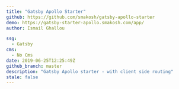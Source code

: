 ```yaml
---
title: "Gatsby Apollo Starter"
github: https://github.com/smakosh/gatsby-apollo-starter
demo: https://gatsby-starter-apollo.smakosh.com/app/
author: Ismail Ghallou

ssg:
  - Gatsby
cms:
  - No Cms
date: 2019-06-25T12:25:49Z
github_branch: master
description: "Gatsby Apollo starter - with client side routing"
stale: false
---
```

